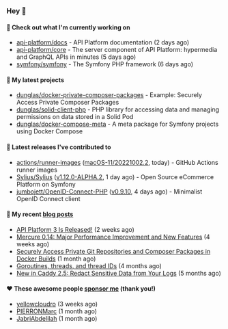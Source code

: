 ### Hey 👋

#### 👷 Check out what I'm currently working on

- [api-platform/docs](https://github.com/api-platform/docs) - API Platform documentation (2 days ago)
- [api-platform/core](https://github.com/api-platform/core) - The server component of API Platform: hypermedia and GraphQL APIs in minutes (5 days ago)
- [symfony/symfony](https://github.com/symfony/symfony) - The Symfony PHP framework (6 days ago)

#### 🌱 My latest projects

- [dunglas/docker-private-composer-packages](https://github.com/dunglas/docker-private-composer-packages) - Example: Securely Access Private Composer Packages
- [dunglas/solid-client-php](https://github.com/dunglas/solid-client-php) - PHP library for accessing data and managing permissions on data stored in a Solid Pod
- [dunglas/docker-compose-meta](https://github.com/dunglas/docker-compose-meta) - A meta package for Symfony projects using Docker Compose

#### 🔭 Latest releases I've contributed to

- [actions/runner-images](https://github.com/actions/runner-images) ([macOS-11/20221002.2](https://github.com/actions/runner-images/releases/tag/macOS-11%2F20221002.2), today) - GitHub Actions runner images
- [Sylius/Sylius](https://github.com/Sylius/Sylius) ([v1.12.0-ALPHA.2](https://github.com/Sylius/Sylius/releases/tag/v1.12.0-ALPHA.2), 1 day ago) - Open Source eCommerce Platform on Symfony
- [jumbojett/OpenID-Connect-PHP](https://github.com/jumbojett/OpenID-Connect-PHP) ([v0.9.10](https://github.com/jumbojett/OpenID-Connect-PHP/releases/tag/v0.9.10), 4 days ago) - Minimalist OpenID Connect client

#### 📜 My recent [blog posts](https://dunglas.fr)

- [API Platform 3 Is Released!](https://dunglas.dev/2022/09/api-platform-3-is-released/) (2 weeks ago)
- [Mercure 0.14: Major Performance Improvement and New Features](https://dunglas.dev/2022/09/mercure-0-14/) (4 weeks ago)
- [Securely Access Private Git Repositories and Composer Packages in Docker Builds](https://dunglas.dev/2022/08/securely-access-private-git-repositories-and-composer-packages-in-docker-builds/) (1 month ago)
- [Goroutines, threads, and thread IDs](https://dunglas.dev/2022/05/goroutines-threads-and-thread-ids/) (4 months ago)
- [New in Caddy 2.5: Redact Sensitive Data from Your Logs](https://dunglas.dev/2022/04/caddy-logging-security-improvements/) (5 months ago)

#### ❤️ These awesome people [sponsor me](https://github.com/sponsors/dunglas) (thank you!)

- [yellowcloudro](https://github.com/yellowcloudro) (3 weeks ago)
- [PIERRONMarc](https://github.com/PIERRONMarc) (1 month ago)
- [JabriAbdelilah](https://github.com/JabriAbdelilah) (1 month ago)
